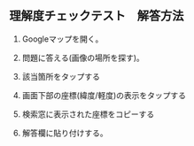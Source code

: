 ## 理解度チェックテスト　解答方法

1. Googleマップを開く。

2. 問題に答える(画像の場所を探す)。

3. 該当箇所をタップする

4. 画面下部の座標(緯度/軽度)の表示をタップする

5. 検索窓に表示された座標をコピーする

6. 解答欄に貼り付けする。